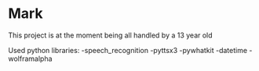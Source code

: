 # Mark
This project is at the moment being all handled by a 13 year old

Used python libraries:
  -speech_recognition
  -pyttsx3
  -pywhatkit
  -datetime
  -wolframalpha
